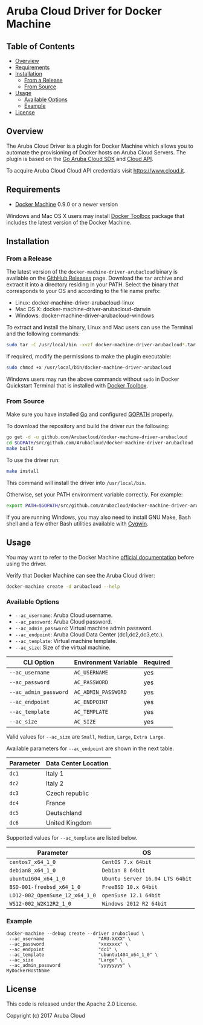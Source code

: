 # Aruba Cloud Driver for Docker Machine

## Table of Contents
* [Overview](#overview)
* [Requirements](#requirements)
* [Installation](#installation)
  * [From a Release](#from-a-release)
  * [From Source](#from-source)
* [Usage](#usage)
  * [Available Options](#available-options)
  * [Example](#example)
* [License](#license)

## Overview

The Aruba Cloud Driver is a plugin for Docker Machine which allows you to automate the provisioning of Docker hosts on Aruba Cloud Servers. The plugin is based on the [Go Aruba Cloud SDK](https://github.com/Arubacloud/goarubacloud) and [Cloud API](http://kb.cloud.it/api.aspx). 

To acquire Aruba Cloud Cloud API credentials visit https://www.cloud.it.

## Requirements

  * [Docker Machine](https://docs.docker.com/machine/install-machine/) 0.9.0 or a newer version

Windows and Mac OS X users may install [Docker Toolbox](https://www.docker.com/products/docker-toolbox) package that includes the latest version of the Docker Machine.

## Installation

### From a Release

The latest version of the `docker-machine-driver-arubacloud` binary is available on the [GithHub Releases](https://github.com/Arubacloud/docker-machine-driver-arubacloud/releases) page.
Download the `tar` archive and extract it into a directory residing in your PATH. Select the binary that corresponds to your OS and according to the file name prefix:

* Linux: docker-machine-driver-arubacloud-linux
* Mac OS X: docker-machine-driver-arubacloud-darwin
* Windows: docker-machine-driver-arubacloud-windows

To extract and install the binary, Linux and Mac users can use the Terminal and the following commands:

```bash
sudo tar -C /usr/local/bin -xvzf docker-machine-driver-arubacloud*.tar.gz
```

If required, modify the permissions to make the plugin executable:

```bash
sudo chmod +x /usr/local/bin/docker-machine-driver-arubacloud
```

Windows users may run the above commands without `sudo` in Docker Quickstart Terminal that is installed with [Docker Toolbox](https://www.docker.com/products/docker-toolbox).

### From Source

Make sure you have installed [Go](http://www.golang.org) and configured [GOPATH](http://golang.org/doc/code.html#GOPATH) properly.

To download the repository and build the driver run the following:

```bash
go get -d -u github.com/Arubacloud/docker-machine-driver-arubacloud
cd $GOPATH/src/github.com/Arubacloud/docker-machine-driver-arubacloud
make build
```

To use the driver run:

```bash
make install
```

This command will install the driver into `/usr/local/bin`. 

Otherwise, set your PATH environment variable correctly. For example:

```bash
export PATH=$GOPATH/src/github.com/Arubacloud/docker-machine-driver-arubacloud/bin:$PATH
```

If you are running Windows, you may also need to install GNU Make, Bash shell and a few other Bash utilities available with [Cygwin](https://www.cygwin.com).

## Usage

You may want to refer to the Docker Machine [official documentation](https://docs.docker.com/machine/) before using the driver.

Verify that Docker Machine can see the Aruba Cloud driver:

```bash
docker-machine create -d arubacloud --help
```


### Available Options

  * `--ac_username`:  Aruba Cloud username.
  * `--ac_password`: Aruba Cloud password.
  * `--ac_admin_password`: Virtual machine admin password.
  * `--ac_endpoint`: Aruba Cloud Data Center (dc1,dc2,dc3,etc.).
  * `--ac_template`: Virtual machine template.
  * `--ac_size`: Size of the virtual machine.


|          CLI Option              | Environment Variable           | Required |
| -------------------------------- | ------------------------------ | -------- |
| `--ac_username`	               | `AC_USERNAME`            		| yes      |
| `--ac_password`       	       | `AC_PASSWORD`         		 	| yes      |
| `--ac_admin_password`        	   | `AC_ADMIN_PASSWORD`            | yes      |
| `--ac_endpoint`                  | `AC_ENDPOINT`               	| yes      |
| `--ac_template`         		   | `AC_TEMPLATE`         		 	| yes      |
| `--ac_size`    		   		   | `AC_SIZE`       				| yes      |

Valid values for `--ac_size` are `Small`, `Medium`, `Large`, `Extra Large`.

Available parameters for `--ac_endpoint` are shown in the next table.

| Parameter |                 Data Center Location                 |
|-----------|------------------------------------------------------|
| `dc1`     | Italy 1                                              |
| `dc2`     | Italy 2                                              |
| `dc3`     | Czech republic 									   |
| `dc4`     | France                                               |
| `dc5`     | Deutschland                             			   |
| `dc6`     | United Kingdom                            		|

Supported values for `--ac_template` are listed below.

|              Parameter                |					OS						|
|---------------------------------------|-------------------------------------------|
| `centos7_x64_1_0`                     | `CentOS 7.x 64bit`						|
| `debian8_x64_1_0`                     | `Debian 8 64bit`							|
| `ubuntu1604_x64_1_0`                	| `Ubuntu Server 16.04 LTS 64bit`			|
| `BSD-001-freebsd_x64_1_0`      		| `FreeBSD 10.x 64bit`						|
| `LO12-002_OpenSuse_12_x64_1_0`    	| `openSuse 12.1 64bit`						|
| `WS12-002_W2K12R2_1_0`                | `Windows 2012 R2 64bit`					|

 
### Example

```
docker-machine --debug create --driver arubacloud \
 --ac_username		              "ARU-XXXX" \
 --ac_password			          "xxxxxxx" \
 --ac_endpoint			          "dc1" \
 --ac_template	                  "ubuntu1404_x64_1_0" \
 --ac_size				          "Large" \
 --ac_admin_password		      "yyyyyyyy" \  
MyDockerHostName
```

## License

This code is released under the Apache 2.0 License.

Copyright (c) 2017 Aruba Cloud